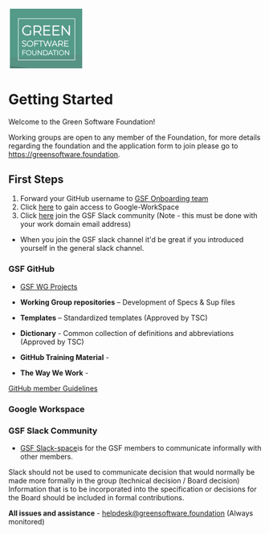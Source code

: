 [<img src="./img/GSF_logo.png" alt="drawing" width="150"/>](https://greensoftware.foundation)

# Getting Started

Welcome to the Green Software Foundation!

Working groups are open to any member of the Foundation, for more details regarding the foundation and the application form to join please go to https://greensoftware.foundation.

## First Steps

1. Forward your GitHub username to [GSF Onboarding team](mailto:helpdesk@greensoftware.foundation)
2. Click [here]() to gain access to Google-WorkSpace
3. Click [here](https://join.slack.com/t/greensoftwarefdn/signup) join the GSF Slack community (Note - this must be done with your work domain email address)
 - When you join the GSF slack channel it'd be great if you introduced yourself in the general slack channel.


### GSF GitHub

- [GSF WG Projects](https://github.com/Green-Software-Foundation)

- **Working Group repositories** – Development of Specs & Sup files
- **Templates** – Standardized templates (Approved by TSC)
- **Dictionary** - Common collection of definitions and abbreviations (Approved by TSC)
- **GitHub Training Material** -   
- **The Way We Work** - 

[GitHub member Guidelines]()


### Google Workspace

### GSF Slack Community 

- [GSF Slack-space](https://join.slack.com/t/greensoftwarefdn/signup)is for the GSF members to communicate informally with other members.  

Slack should not be used to communicate decision that would normally be made more formally in the group (technical decision / Board decision)
Information that is to be incorporated into the specification or decisions for the Board should be included in formal contributions. 


**All issues and assistance** - helpdesk@greensoftware.foundation (Always monitored)


